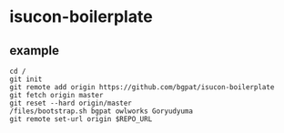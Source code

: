 # isucon-boilerplate

## example

```
cd /
git init
git remote add origin https://github.com/bgpat/isucon-boilerplate
git fetch origin master
git reset --hard origin/master
/files/bootstrap.sh bgpat owlworks Goryudyuma
git remote set-url origin $REPO_URL
```
